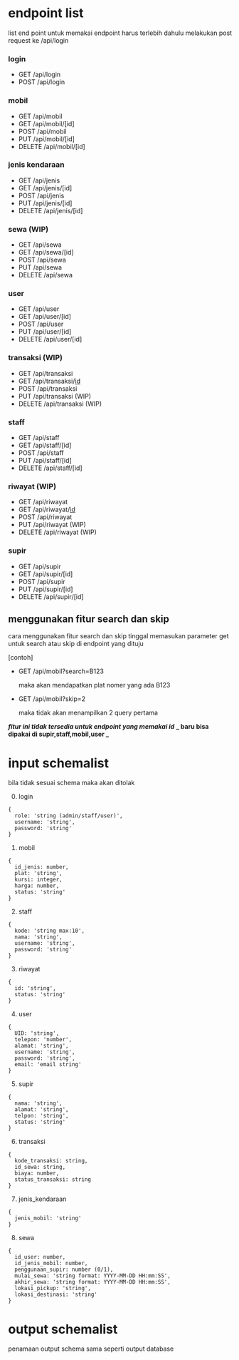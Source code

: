 # endpoint list

list end point untuk memakai endpoint harus terlebih dahulu melakukan post request ke /api/login

### login

- GET /api/login
- POST /api/login

### mobil

- GET /api/mobil
- GET /api/mobil/[id]
- POST /api/mobil
- PUT /api/mobil/[id]
- DELETE /api/mobil/[id]

### jenis kendaraan

- GET /api/jenis
- GET /api/jenis/[id]
- POST /api/jenis
- PUT /api/jenis/[id]
- DELETE /api/jenis/[id]

### sewa (WIP)

- GET /api/sewa
- GET /api/sewa/[id]
- POST /api/sewa
- PUT /api/sewa
- DELETE /api/sewa

### user

- GET /api/user
- GET /api/user/[id]
- POST /api/user
- PUT /api/user/[id]
- DELETE /api/user/[id]

### transaksi (WIP)

- GET /api/transaksi
- GET /api/transaksi/[id](WIP)
- POST /api/transaksi
- PUT /api/transaksi (WIP)
- DELETE /api/transaksi (WIP)

### staff

- GET /api/staff
- GET /api/staff/[id]
- POST /api/staff
- PUT /api/staff/[id]
- DELETE /api/staff/[id]

### riwayat (WIP)

- GET /api/riwayat
- GET /api/riwayat/[id](WIP)
- POST /api/riwayat
- PUT /api/riwayat (WIP)
- DELETE /api/riwayat (WIP)

### supir

- GET /api/supir
- GET /api/supir/[id]
- POST /api/supir
- PUT /api/supir/[id]
- DELETE /api/supir/[id]

## menggunakan fitur search dan skip

cara menggunakan fitur search dan skip
tinggal memasukan parameter get untuk search atau skip di endpoint yang dituju

[contoh]

- GET /api/mobil?search=B123

  maka akan mendapatkan plat nomer yang ada B123

- GET /api/mobil?skip=2

  maka tidak akan menampilkan 2 query pertama

**_fitur ini tidak tersedia untuk endpoint yang memakai id_**
**_ baru bisa dipakai di supir,staff,mobil,user _**

# input schemalist

bila tidak sesuai schema maka akan ditolak

0. login

```
{
  role: 'string (admin/staff/user)',
  username: 'string',
  password: 'string'
}
```

1. mobil

```
{
  id_jenis: number,
  plat: 'string',
  kursi: integer,
  harga: number,
  status: 'string'
}
```

2. staff

```
{
  kode: 'string max:10',
  nama: 'string',
  username: 'string',
  password: 'string'
}
```

3. riwayat

```
{
  id: 'string',
  status: 'string'
}
```

4. user

```
{
  UID: 'string',
  telepon: 'number',
  alamat: 'string',
  username: 'string',
  password: 'string',
  email: 'email string'
}
```

5. supir

```
{
  nama: 'string',
  alamat: 'string',
  telpon: 'string',
  status: 'string'
}
```

6. transaksi

```
{
  kode_transaksi: string,
  id_sewa: string,
  biaya: number,
  status_transaksi: string
}
```

7. jenis_kendaraan

```
{
  jenis_mobil: 'string'
}
```

8. sewa

```
{
  id_user: number,
  id_jenis_mobil: number,
  penggunaan_supir: number (0/1),
  mulai_sewa: 'string format: YYYY-MM-DD HH:mm:SS',
  akhir_sewa: 'string format: YYYY-MM-DD HH:mm:SS',
  lokasi_pickup: 'string',
  lokasi_destinasi: 'string'
}
```

# output schemalist

penamaan output schema sama seperti output database
